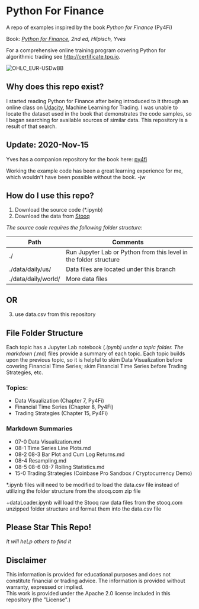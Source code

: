# Python For Finance
A repo of examples inspired by the book *Python for Finance* (Py4Fi)

Book: *[Python for Finance](https://www.amazon.com/Python-Finance-Mastering-Data-Driven/dp/1492024333/ref=sr_1_3?crid=Q54A45DY5MHP&dchild=1&keywords=python+for+finance+by+yves+hilpisch&qid=1604860574&sprefix=python+for+finance+yves%2Caps%2C196&sr=8-3), 2nd ed, Hilpisch, Yves*

For a comprehensive online training program covering Python for algorithmic trading see http://certificate.tpq.io.

![OHLC_EUR-USDwBB](https://github.com/joe-wojniak/PythonForFinance/blob/main/Data%20Visualization/PFF_Ch7_Fig_7-27_OHLC_EUR-USDwBB.PNG)

## Why does this repo exist?

I started reading Python for Finance after being introduced to it through an online class on [Udacity](https://www.udacity.com/), Machine Learning for Trading.
I was unable to locate the dataset used in the book that demonstrates the code samples, so I began searching for available sources of similar data.
This repository is a result of that search.

## Update: 2020-Nov-15

Yves has a companion repository for the book here:  [py4fi](https://github.com/yhilpisch/py4fi)

Working the example code has been a great learning experience for me, which wouldn't have been possible without the book. -jw

## How do I use this repo?

1. Download the source code (*.ipynb)
2. Download the data from [Stooq](https://stooq.com/db/h/)

*The source code requires the following folder structure:*

| Path | Comments |
| --------- | -------- |
| ./ | Run Jupyter Lab or Python from this level in the folder structure |
| ./data/daily/us/ | Data files are located under this branch |
| ./data/daily/world/ | More data files |

## OR
3. use data.csv from this repository

## File Folder Structure
Each topic has a Jupyter Lab notebook (*.ipynb) under a topic folder.  The markdown (*.md) files provide a summary of each topic.  Each topic builds upon the previous topic, so it is helpful to skim Data Visualization before covering Financial Time Series; skim Financial Time Series before Trading Strategies, etc.

### Topics:
* Data Visualization (Chapter 7, Py4Fi)
* Financial Time Series (Chapter 8, Py4Fi)
* Trading Strategies (Chapter 15, Py4Fi)

### Markdown Summaries
* 07-0 Data Visualization.md
* 08-1 Time Series Line Plots.md
* 08-2 08-3 Bar Plot and Cum Log Returns.md
* 08-4 Resampling.md
* 08-5 08-6 08-7 Rolling Statistics.md
* 15-0 Trading Strategies (Coinbase Pro Sandbox / Cryptocurrency Demo)

*.ipynb files will need to be modified to load the data.csv file instead of utilizing the folder structure from the stooq.com zip file

+dataLoader.ipynb will load the Stooq raw data files from the stooq.com unzipped folder structure and format them into the data.csv file

## Please Star This Repo!
*It will heLp others to find it*

## Disclaimer
This information is provided for educational purposes and does not constitute financial or trading advice.
The information is provided without warranty, expressed or implied.  
This work is provided under the Apache 2.0 license included in this repository (the "License".)
